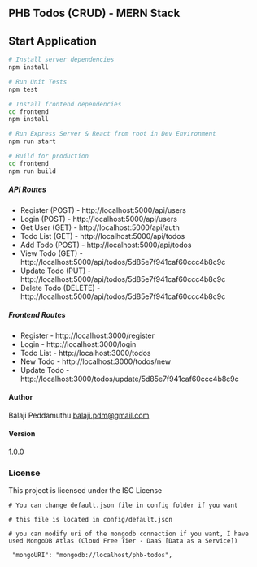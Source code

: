 ## PHB Todos (CRUD) - MERN Stack

## Start Application

```bash
# Install server dependencies
npm install

# Run Unit Tests
npm test

# Install frontend dependencies
cd frontend
npm install

# Run Express Server & React from root in Dev Environment
npm run start

# Build for production
cd frontend
npm run build
```

##### API Routes
* Register (POST) - http://localhost:5000/api/users
* Login (POST) - http://localhost:5000/api/users
* Get User (GET) - http://localhost:5000/api/auth
* Todo List (GET) - http://localhost:5000/api/todos
* Add Todo (POST) - http://localhost:5000/api/todos
* View Todo (GET) - http://localhost:5000/api/todos/5d85e7f941caf60ccc4b8c9c
* Update Todo (PUT) - http://localhost:5000/api/todos/5d85e7f941caf60ccc4b8c9c
* Delete Todo (DELETE) - http://localhost:5000/api/todos/5d85e7f941caf60ccc4b8c9c

##### Frontend Routes
* Register - http://localhost:3000/register
* Login - http://localhost:3000/login
* Todo List - http://localhost:3000/todos
* New Todo - http://localhost:3000/todos/new
* Update Todo - http://localhost:3000/todos/update/5d85e7f941caf60ccc4b8c9c

#### Author
Balaji Peddamuthu <balaji.pdm@gmail.com>

#### Version
1.0.0

### License
This project is licensed under the ISC License

```
# You can change default.json file in config folder if you want

# this file is located in config/default.json

# you can modify uri of the mongodb connection if you want, I have used MongoDB Atlas (Cloud Free Tier - DaaS [Data as a Service])

 "mongoURI": "mongodb://localhost/phb-todos",

```